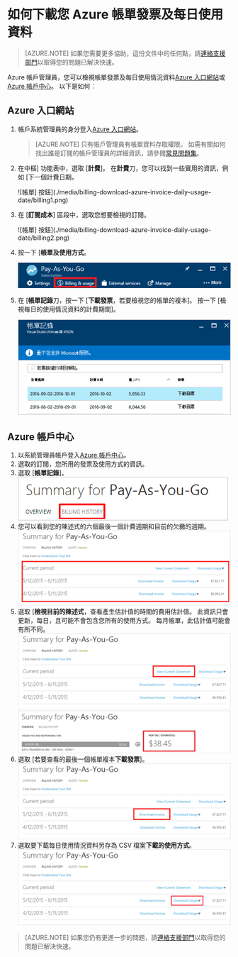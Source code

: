 <properties
    pageTitle="如何下載帳單發票及每日使用資料您 Azure |Microsoft Azure"
    description="說明如何下載您 Azure 帳單發票及每日使用資料"
    services=""
    documentationCenter=""
    authors="genlin"
    manager="mbaldwin"
    editor=""
    tags="billing"
    />

<tags
    ms.service="billing"
    ms.workload="na"
    ms.tgt_pltfrm="na"
    ms.devlang="na"
    ms.topic="article"
    ms.date="10/10/2016"
    ms.author="genli"/>

# <a name="how-to-download-your-azure-billing-invoice-and-daily-usage-data"></a>如何下載您 Azure 帳單發票及每日使用資料

> [AZURE.NOTE] 如果您需要更多協助，這份文件中的任何點，請[連絡支援部門](https://portal.azure.com/?#blade/Microsoft_Azure_Support/HelpAndSupportBlade)以取得您的問題已解決快速。

Azure 帳戶管理員，您可以檢視帳單發票及每日使用情況資料[Azure 入口網站](https://portal.azure.com)或[Azure 帳戶中心](https://account.windowsazure.com/subscriptions)。 以下是如何︰

## <a name="azure-portal"></a>Azure 入口網站

1. 帳戶系統管理員的身分登入[Azure 入口網站](https://portal.azure.com)。

    >[AZURE.NOTE] 只有帳戶管理員有帳單資料存取權限。 如需有關如何找出誰是訂閱的帳戶管理員的詳細資訊，請參閱[常見問題集](billing-subscription-transfer.md#faq)。

2. 在中樞] 功能表中，選取 [**計費**]。 在**計費**刀，您可以找到一些實用的資訊，例如 [下一個計費日期。

    ![帳單] 按鈕](./media/billing-download-azure-invoice-daily-usage-date/billing1.png)
3. 在 [**訂閱成本**] 區段中，選取您想要檢視的訂閱。

    ![帳單] 按鈕](./media/billing-download-azure-invoice-daily-usage-date/billing2.png)
4. 按一下 [**帳單及使用方式**。

    ![計費及使用方式](./media/billing-download-azure-invoice-daily-usage-date/billing3.png)

5. 在 [**帳單記錄**刀，按一下 [**下載發票**，若要檢視您的帳單的複本]。 按一下 [檢視每日的使用情況資料的計費期間]。

    ![帳單詳細資料](./media/billing-download-azure-invoice-daily-usage-date/billing4.png)

## <a name="azure-account-center"></a>Azure 帳戶中心

1. 以系統管理員帳戶登入[Azure 帳戶中心](https://account.windowsazure.com/subscriptions)。
2. 選取的訂閱，您所用的發票及使用方式的資訊。
3. 選取 [**帳單記錄**]。 </br>![billinghistory](./media/billing-download-azure-invoice-daily-usage-date/Billinghisotry.png)
4. 您可以看到您的陳述式的六個最後一個計費週期和目前的欠繳的週期。 </br>![billingsum](./media/billing-download-azure-invoice-daily-usage-date/billingSum.png)</br>
5. 選取 [**檢視目前的陳述式**，查看產生估計值的時間的費用估計值。 此資訊只會更新，每日，且可能不會包含您所有的使用方式。 每月帳單，此估計值可能會有所不同。</br>![billingsum2](./media/billing-download-azure-invoice-daily-usage-date/billingSum2.png)</br>![billingsum3](./media/billing-download-azure-invoice-daily-usage-date/billingSum3.png)</br>
6. 選取 [若要查看的最後一個帳單複本**下載發票**]。 </br>![DLInvoice](./media/billing-download-azure-invoice-daily-usage-date/DLInvoice1.png)
7. 選取要下載每日使用情況資料另存為 CSV 檔案**下載的使用方式**。</br>![DLusage](./media/billing-download-azure-invoice-daily-usage-date/DLusage.png)

> [AZURE.NOTE] 如果您仍有更進一步的問題，請[連絡支援部門](https://portal.azure.com/?#blade/Microsoft_Azure_Support/HelpAndSupportBlade)以取得您的問題已解決快速。
